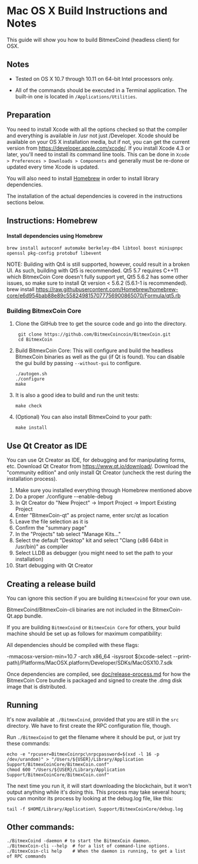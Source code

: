 Mac OS X Build Instructions and Notes
====================================
This guide will show you how to build BitmexCoind (headless client) for OSX.

Notes
-----

* Tested on OS X 10.7 through 10.11 on 64-bit Intel processors only.

* All of the commands should be executed in a Terminal application. The
built-in one is located in `/Applications/Utilities`.

Preparation
-----------

You need to install Xcode with all the options checked so that the compiler
and everything is available in /usr not just /Developer. Xcode should be
available on your OS X installation media, but if not, you can get the
current version from https://developer.apple.com/xcode/. If you install
Xcode 4.3 or later, you'll need to install its command line tools. This can
be done in `Xcode > Preferences > Downloads > Components` and generally must
be re-done or updated every time Xcode is updated.

You will also need to install [Homebrew](http://brew.sh) in order to install library
dependencies.

The installation of the actual dependencies is covered in the instructions
sections below.

Instructions: Homebrew
----------------------

#### Install dependencies using Homebrew

    brew install autoconf automake berkeley-db4 libtool boost miniupnpc openssl pkg-config protobuf libevent

NOTE: Building with Qt4 is still supported, however, could result in a broken UI. As such, building with Qt5 is recommended. Qt5 5.7 requires C++11 which BitmexCoin Core doesn't fully support yet, Qt5 5.6.2 has some other issues, so make sure to install Qt version < 5.6.2 (5.6.1-1 is recommended).
    brew install https://raw.githubusercontent.com/Homebrew/homebrew-core/e6d954bab88e89c5582498157077756900865070/Formula/qt5.rb

### Building BitmexCoin Core

1. Clone the GitHub tree to get the source code and go into the directory.

        git clone https://github.com/BitmexCoincoin/BitmexCoin.git
        cd BitmexCoin

2.  Build BitmexCoin Core:
    This will configure and build the headless BitmexCoin binaries as well as the gui (if Qt is found).
    You can disable the gui build by passing `--without-gui` to configure.

        ./autogen.sh
        ./configure
        make

3.  It is also a good idea to build and run the unit tests:

        make check

4.  (Optional) You can also install BitmexCoind to your path:

        make install

Use Qt Creator as IDE
------------------------
You can use Qt Creator as IDE, for debugging and for manipulating forms, etc.
Download Qt Creator from https://www.qt.io/download/. Download the "community edition" and only install Qt Creator (uncheck the rest during the installation process).

1. Make sure you installed everything through Homebrew mentioned above
2. Do a proper ./configure --enable-debug
3. In Qt Creator do "New Project" -> Import Project -> Import Existing Project
4. Enter "BitmexCoin-qt" as project name, enter src/qt as location
5. Leave the file selection as it is
6. Confirm the "summary page"
7. In the "Projects" tab select "Manage Kits..."
8. Select the default "Desktop" kit and select "Clang (x86 64bit in /usr/bin)" as compiler
9. Select LLDB as debugger (you might need to set the path to your installation)
10. Start debugging with Qt Creator

Creating a release build
------------------------
You can ignore this section if you are building `BitmexCoind` for your own use.

BitmexCoind/BitmexCoin-cli binaries are not included in the BitmexCoin-Qt.app bundle.

If you are building `BitmexCoind` or `BitmexCoin Core` for others, your build machine should be set up
as follows for maximum compatibility:

All dependencies should be compiled with these flags:

 -mmacosx-version-min=10.7
 -arch x86_64
 -isysroot $(xcode-select --print-path)/Platforms/MacOSX.platform/Developer/SDKs/MacOSX10.7.sdk

Once dependencies are compiled, see [doc/release-process.md](release-process.md) for how the BitmexCoin Core
bundle is packaged and signed to create the .dmg disk image that is distributed.

Running
-------

It's now available at `./BitmexCoind`, provided that you are still in the `src`
directory. We have to first create the RPC configuration file, though.

Run `./BitmexCoind` to get the filename where it should be put, or just try these
commands:

    echo -e "rpcuser=BitmexCoinrpc\nrpcpassword=$(xxd -l 16 -p /dev/urandom)" > "/Users/${USER}/Library/Application Support/BitmexCoinCore/BitmexCoin.conf"
    chmod 600 "/Users/${USER}/Library/Application Support/BitmexCoinCore/BitmexCoin.conf"

The next time you run it, it will start downloading the blockchain, but it won't
output anything while it's doing this. This process may take several hours;
you can monitor its process by looking at the debug.log file, like this:

    tail -f $HOME/Library/Application\ Support/BitmexCoinCore/debug.log

Other commands:
-------

    ./BitmexCoind -daemon # to start the BitmexCoin daemon.
    ./BitmexCoin-cli --help  # for a list of command-line options.
    ./BitmexCoin-cli help    # When the daemon is running, to get a list of RPC commands
